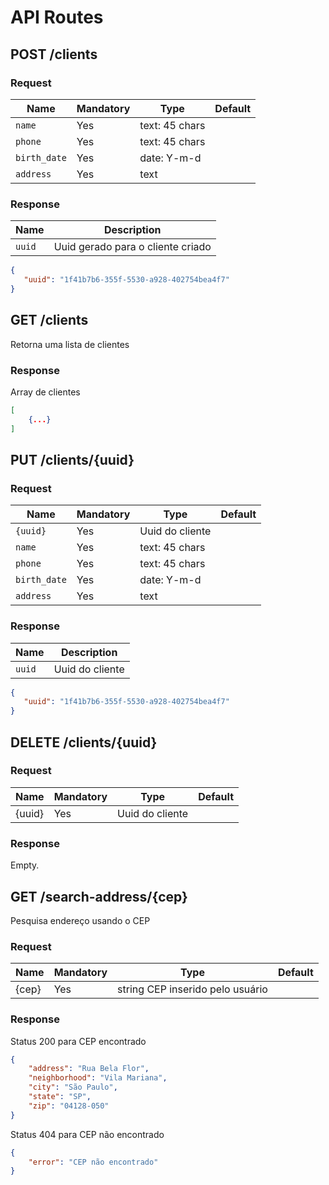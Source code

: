 # API Routes

## POST /clients

### Request

Name                | Mandatory | Type                      | Default
--------------------|-----------|---------------------------|--------
`name`             | Yes        | text: 45 chars            | 
`phone`            | Yes        | text: 45 chars            | 
`birth_date`       | Yes        | date: Y-m-d               | 
`address`          | Yes        | text                      | 

### Response

Name            | Description
----------------|-------------
`uuid`          | Uuid gerado para o cliente criado

```json
{
   "uuid": "1f41b7b6-355f-5530-a928-402754bea4f7"
}
```

## GET /clients

Retorna uma lista de clientes

### Response

Array de clientes

```json
[
    {...}
]
```

## PUT /clients/{uuid}

### Request

Name                | Mandatory | Type                      | Default
--------------------|-----------|---------------------------|--------
`{uuid}`            | Yes       | Uuid do cliente           | 
`name`              | Yes       | text: 45 chars            | 
`phone`             | Yes       | text: 45 chars            | 
`birth_date`        | Yes       | date: Y-m-d               | 
`address`           | Yes       | text                      | 

### Response

Name            | Description
----------------|-------------
`uuid`    | Uuid do cliente

```json
{
   "uuid": "1f41b7b6-355f-5530-a928-402754bea4f7"
}
```

## DELETE /clients/{uuid}

### Request

Name | Mandatory | Type | Default
-- | -- | -- | --
{uuid} | Yes | Uuid do cliente

### Response
Empty.

## GET /search-address/{cep}

Pesquisa endereço usando o CEP

### Request

Name | Mandatory | Type | Default
-- | -- | -- | --
{cep} | Yes | string CEP inserido pelo usuário

### Response

Status 200 para CEP encontrado

```json
{
    "address": "Rua Bela Flor",
    "neighborhood": "Vila Mariana",
    "city": "São Paulo",
    "state": "SP",
    "zip": "04128-050"
}
```

Status 404 para CEP não encontrado

```json
{
    "error": "CEP não encontrado"
}
```
